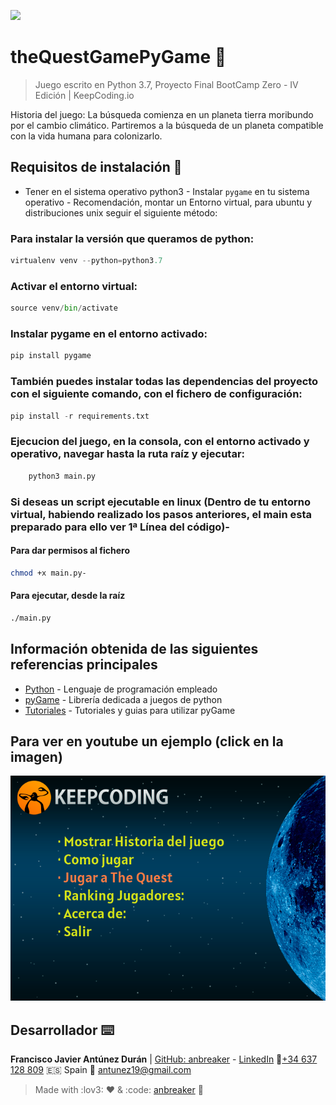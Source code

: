 ![](https://keepcoding.io/es/wp-content/uploads/sites/4/2018/02/KeepCoding-Logo-820x400.png)

# theQuestGamePyGame 🚀

> Juego escrito en Python 3.7, Proyecto Final BootCamp Zero - IV Edición | KeepCoding.io

Historia del juego: La búsqueda comienza en un planeta tierra moribundo por el cambio climático. Partiremos a la búsqueda de un planeta compatible con la vida humana para colonizarlo.

## Requisitos de instalación 🔧

-   Tener en el sistema operativo python3 - Instalar `pygame` en tu sistema operativo - Recomendación, montar un Entorno virtual, para ubuntu y distribuciones unix seguir el siguiente método:

### Para instalar la versión que queramos de python:
```python
virtualenv venv --python=python3.7
```

### Activar el entorno virtual:
```python
source venv/bin/activate
```

### Instalar pygame en el entorno activado:
```python
pip install pygame
```
### También puedes instalar todas las dependencias del proyecto con el siguiente comando, con el fichero de configuración:
```python
pip install -r requirements.txt
```
### Ejecucion del juego, en la consola, con el entorno activado y operativo, navegar hasta la ruta raíz y ejecutar:
```python
    python3 main.py
```
### Si deseas un script ejecutable en linux (Dentro de tu entorno virtual, habiendo realizado los pasos anteriores, el main esta preparado para ello ver 1ª Línea del código)- 
#### Para dar permisos al fichero
```bash
chmod +x main.py- 
```    
#### Para ejecutar, desde la raíz
```bash
./main.py
```
## Información obtenida de las siguientes referencias principales

-   [Python](https://www.python.org/) - Lenguaje de programación empleado
-   [pyGame](https://www.pygame.org/docs/) - Librería dedicada a juegos de python
-   [Tutoriales](https://techwithtim.net/tutorials/game-development-with-python/pygame-tutorial/pygame-tutorial-movement/) - Tutoriales y guias para utilizar pyGame

## Para ver en youtube un ejemplo (click en la imagen)

[![](https://github.com/anbreaker/theQuestGamePyGame/blob/master/resources/images/presentacion.png?raw=true)](https://www.youtube.com/watch?v=pGkf877gxXg&feature=youtu.be")

## Desarrollador ⌨️

**Francisco Javier Antúnez Durán** | [GitHub: anbreaker](https://github.com/anbreaker) - [LinkedIn](https://www.linkedin.com/in/francisco-javier-ant%C3%BAnez-dur%C3%A1n-67319a6a/)
📱[+34 637 128 809](+34637128809) :es: Spain
📧 antunez19@gmail.com

> Made with :lov3: ❤️ & :code: [anbreaker](https://github.com/anbreaker) 🚀
